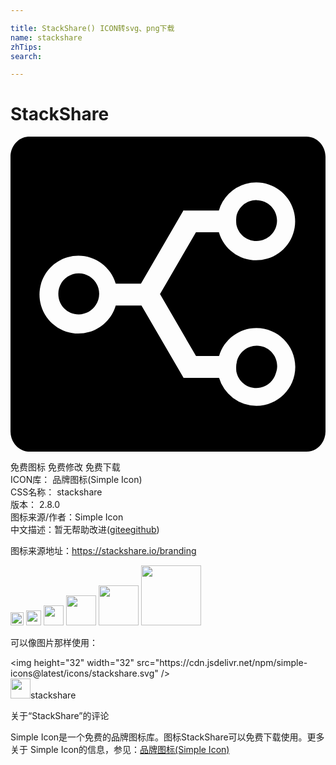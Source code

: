 ```yaml
---

title: StackShare() ICON转svg、png下载
name: stackshare
zhTips: 
search: 

---
```


# StackShare  <small style="font-size: 60%;font-weight: 100"></small>

<div id="svg" class="svg-wrap">
<svg role="img" viewBox="0 0 24 24" xmlns="http://www.w3.org/2000/svg"><title>StackShare icon</title><path d="M17.209 6.697c-.035-.274 0-.594 0-.594v-.01c.141-.714.771-1.254 1.525-1.254.005 0 .009.001.014.001h.002c.859 0 1.557.698 1.557 1.556s-.697 1.556-1.557 1.556c-.003 0-.006-.001-.009-.001h-.007c-.742-.001-1.38-.526-1.525-1.254zM24 1.54v20.92c0 .851-.646 1.54-1.443 1.54H1.444C.647 24 0 23.311 0 22.46V1.54C0 .69.647 0 1.444 0h21.113C23.354 0 24 .69 24 1.54zm-2.303 16.007c0-1.636-1.326-2.962-2.961-2.962-1.317 0-2.477.87-2.844 2.134h-1.758l-2.74-4.717-.002-.004.002-.004 2.736-4.709h1.748c.457 1.571 2.102 2.474 3.673 2.017 1.571-.457 2.475-2.102 2.017-3.673-.457-1.571-2.102-2.474-3.672-2.017a2.9638 2.9638 0 0 0-2.018 2.017h-2.665l-.026-.016-3.227 5.552-.025.042H8.018c-.457-1.571-2.102-2.474-3.673-2.016-1.571.458-2.474 2.102-2.017 3.673.458 1.571 2.103 2.474 3.673 2.017.973-.283 1.733-1.045 2.017-2.017h1.961l3.208 5.52.015-.009h2.69a2.9592 2.9592 0 0 0 2.842 2.134h.002c1.636 0 2.961-1.326 2.961-2.962zm-2.933-1.619c-.743.002-1.381.526-1.527 1.254-.004.029-.004.057-.007.085-.004.017-.015.029-.018.046-.041.301 0 .602 0 .602.173.842.995 1.383 1.837 1.209.573-.118 1.005-.548 1.164-1.088.065-.172.105-.356.105-.551 0-.859-.697-1.557-1.554-1.557zM5.2 10.417c-.858 0-1.556.698-1.556 1.557 0 .006.002.012.002.018 0 .003-.001.005-.001.008.001.854.693 1.547 1.548 1.548.541-.001 1.015-.278 1.292-.698.171-.249.272-.551.272-.875 0-.86-.698-1.558-1.557-1.558z"/></svg>
</div>
<detail full-name='stackshare'></detail>

<div class="detail-page">
<p>
<span><span class="badge-success badge">免费图标</span> <span class="badge-success badge">免费修改</span>  <span class="badge-success badge">免费下载</span> </span>
<br/>
<span>
ICON库：
<span class="badge-secondary badge">品牌图标(Simple Icon)</span> 
</span>
<br/>
<span>
CSS名称：
<span class="badge-secondary badge">stackshare</span> 
</span>

<br/>
<span>
版本：
<span class="badge-secondary badge">2.8.0</span> 
</span>
<br/>
<span>图标来源/作者：<span class="badge-light badge">Simple Icon</span></span> 
<br/>
<span class="zh-detail">中文描述：暂无<span class="help-link"><span>帮助改进</span>(<a href="https://gitee.com/liuwave/icon-helper/edit/master/json/brands/stackshare.json" target="_blank" rel="noopener noreferrer">gitee</a><a href="https://github.com/liuwave/icon-helper/edit/master/json/brands/stackshare.json" target="_blank" rel="noopener noreferrer">github</a></span>)</span><br/>
</p>
</div><div class="description description alert alert-light"><p>图标来源地址：<a href="https://stackshare.io/branding" target="_blank" rel="noopener noreferrer">https://stackshare.io/branding</a></p></div>
<div class="alert alert-dark">
<img height="21" width="21" src="https://cdn.jsdelivr.net/npm/simple-icons@latest/icons/stackshare.svg" />
<img height="24" width="24" src="https://cdn.jsdelivr.net/npm/simple-icons@latest/icons/stackshare.svg" />
<img height="32" width="32" src="https://cdn.jsdelivr.net/npm/simple-icons@latest/icons/stackshare.svg" />
<img height="48" width="48" src="https://cdn.jsdelivr.net/npm/simple-icons@latest/icons/stackshare.svg" />
<img height="64" width="64" src="https://cdn.jsdelivr.net/npm/simple-icons@latest/icons/stackshare.svg" />
<img height="96" width="96" src="https://cdn.jsdelivr.net/npm/simple-icons@latest/icons/stackshare.svg" />

</div>
<div>
  <p>可以像图片那样使用：    
  </p>
  <div class="alert alert-primary" style="font-size: 14px">
    &lt;img height="32" width="32" src="https://cdn.jsdelivr.net/npm/simple-icons@latest/icons/stackshare.svg" /&gt;
    <copy-btn content='<img height="32" width="32" src="https://cdn.jsdelivr.net/npm/simple-icons@latest/icons/stackshare.svg" />'></copy-btn>
  </div>
  <div class="alert alert-secondary">
    <img height="32" width="32" src="https://cdn.jsdelivr.net/npm/simple-icons@latest/icons/stackshare.svg" />stackshare
    <copy-btn content="stackshare" btn-title="复制图标名称"></copy-btn>
  </div>
</div>

<Vssue title="关于“StackShare”的评论" >关于“StackShare”的评论</Vssue>


<div><p>Simple Icon是一个免费的品牌图标库。图标StackShare可以免费下载使用。更多关于  Simple Icon的信息，参见：<a target="_blank" href="https://iconhelper.cn/brands.html">品牌图标(Simple Icon)</a>
</p></div>
